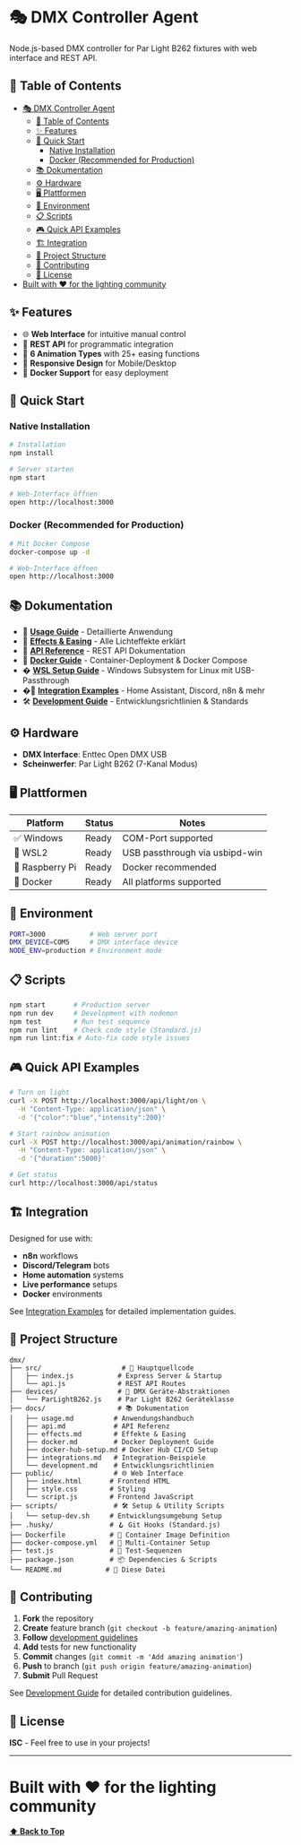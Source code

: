 # 🎭 DMX Controller Agent

Node.js-based DMX controller for Par Light B262 fixtures with web interface and REST API.

## 📑 Table of Contents

- [🎭 DMX Controller Agent](#-dmx-controller-agent)
  - [📑 Table of Contents](#-table-of-contents)
  - [✨ Features](#-features)
  - [🚀 Quick Start](#-quick-start)
    - [Native Installation](#native-installation)
    - [Docker (Recommended for Production)](#docker-recommended-for-production)
  - [📚 Dokumentation](#-dokumentation)
  - [⚙️ Hardware](#️-hardware)
  - [🖥️ Plattformen](#️-plattformen)
  - [🔧 Environment](#-environment)
  - [📋 Scripts](#-scripts)
  - [🎮 Quick API Examples](#-quick-api-examples)
  - [🏗️ Integration](#️-integration)
  - [📁 Project Structure](#-project-structure)
  - [🤝 Contributing](#-contributing)
  - [📄 License](#-license)
- [Built with ❤️ for the lighting community](#built-with-️-for-the-lighting-community)

## ✨ Features

- 🌐 **Web Interface** for intuitive manual control
- 🔌 **REST API** for programmatic integration  
- 🎨 **6 Animation Types** with 25+ easing functions
- 📱 **Responsive Design** for Mobile/Desktop
- 🐳 **Docker Support** for easy deployment

## 🚀 Quick Start

### Native Installation
```bash
# Installation
npm install

# Server starten
npm start

# Web-Interface öffnen
open http://localhost:3000
```

### Docker (Recommended for Production)
```bash
# Mit Docker Compose
docker-compose up -d

# Web-Interface öffnen
open http://localhost:3000
```

## 📚 Dokumentation

- 📖 **[Usage Guide](docs/usage.md)** - Detaillierte Anwendung
- 🎪 **[Effects & Easing](docs/effects.md)** - Alle Lichteffekte erklärt
- 🔌 **[API Reference](docs/api.md)** - REST API Dokumentation
- 🐳 **[Docker Guide](docs/docker.md)** - Container-Deployment & Docker Compose
- � **[WSL Setup Guide](docs/wsl.md)** - Windows Subsystem for Linux mit USB-Passthrough
- �🔗 **[Integration Examples](docs/integrations.md)** - Home Assistant, Discord, n8n & mehr
- 🛠️ **[Development Guide](docs/development.md)** - Entwicklungsrichtlinien & Standards

## ⚙️ Hardware

- **DMX Interface**: Enttec Open DMX USB
- **Scheinwerfer**: Par Light B262 (7-Kanal Modus)

## 🖥️ Plattformen

| Platform | Status | Notes |
|----------|--------|-------|
| ✅ Windows | Ready | COM-Port supported |
| 🐧 WSL2 | Ready | USB passthrough via usbipd-win |
| 🎯 Raspberry Pi | Ready | Docker recommended |
| 🐳 Docker | Ready | All platforms supported |

## 🔧 Environment

```bash
PORT=3000           # Web server port
DMX_DEVICE=COM5     # DMX interface device
NODE_ENV=production # Environment mode
```

## 📋 Scripts

```bash
npm start       # Production server
npm run dev     # Development with nodemon  
npm test        # Run test sequence
npm run lint    # Check code style (Standard.js)
npm run lint:fix # Auto-fix code style issues
```

## 🎮 Quick API Examples

```bash
# Turn on light
curl -X POST http://localhost:3000/api/light/on \
  -H "Content-Type: application/json" \
  -d '{"color":"blue","intensity":200}'

# Start rainbow animation
curl -X POST http://localhost:3000/api/animation/rainbow \
  -H "Content-Type: application/json" \
  -d '{"duration":5000}'

# Get status
curl http://localhost:3000/api/status
```

## 🏗️ Integration

Designed for use with:

- **n8n** workflows
- **Discord/Telegram** bots
- **Home automation** systems
- **Live performance** setups
- **Docker** environments

See [Integration Examples](docs/integrations.md) for detailed implementation guides.

## 📁 Project Structure

```
dmx/
├── src/                    # 🎯 Hauptquellcode
│   ├── index.js           # Express Server & Startup
│   └── api.js             # REST API Routes
├── devices/               # 🔌 DMX Geräte-Abstraktionen  
│   └── ParLightB262.js    # Par Light B262 Geräteklasse
├── docs/                  # 📚 Dokumentation
│   ├── usage.md          # Anwendungshandbuch
│   ├── api.md            # API Referenz
│   ├── effects.md        # Effekte & Easing
│   ├── docker.md         # Docker Deployment Guide
│   ├── docker-hub-setup.md # Docker Hub CI/CD Setup
│   ├── integrations.md   # Integration-Beispiele
│   └── development.md    # Entwicklungsrichtlinien
├── public/               # 🌐 Web Interface
│   ├── index.html       # Frontend HTML
│   ├── style.css        # Styling
│   └── script.js        # Frontend JavaScript
├── scripts/              # 🛠️ Setup & Utility Scripts
│   └── setup-dev.sh     # Entwicklungsumgebung Setup
├── .husky/              # 🪝 Git Hooks (Standard.js)
├── Dockerfile           # 🐳 Container Image Definition
├── docker-compose.yml   # 🐙 Multi-Container Setup
├── test.js              # 🧪 Test-Sequenzen
├── package.json         # 📦 Dependencies & Scripts
└── README.md           # 📖 Diese Datei
```

## 🤝 Contributing

1. **Fork** the repository
2. **Create** feature branch (`git checkout -b feature/amazing-animation`)
3. **Follow** [development guidelines](docs/development.md)
4. **Add** tests for new functionality
5. **Commit** changes (`git commit -m 'Add amazing animation'`)
6. **Push** to branch (`git push origin feature/amazing-animation`)
7. **Submit** Pull Request

See [Development Guide](docs/development.md) for detailed contribution guidelines.

## 📄 License

**ISC** - Feel free to use in your projects!

---

# Built with ❤️ for the lighting community

**[⬆ Back to Top](#-dmx-controller-agent)**
